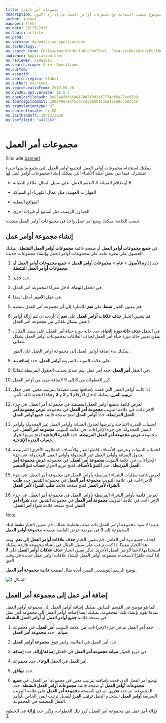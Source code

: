 ```yaml
---
title: مجموعات أمر العمل
description: يصف هذا الموضوع كيفية التعامل مع مجموعات أوامر العمل في إدارة الأصول.
author: josaw1
manager: tfehr
ms.date: 10/15/2019
ms.topic: article
ms.prod: ''
ms.service: dynamics-ax-applications
ms.technology: ''
ms.search.form: EntAssetWorkOrderTablePoolPart, EntAssetWorkOrderPoolReferenceInfoPart, EntAssetWorkOrderPool, EntAssetWorkOrderPoolPreviewPart
audience: Application User
ms.reviewer: kamaybac
ms.search.scope: Core, Operations
ms.custom: ''
ms.assetid: ''
ms.search.region: Global
ms.author: mkirknel
ms.search.validFrom: 2019-09-30
ms.dyn365.ops.version: 10.0.5
ms.openlocfilehash: 3e95a4fdfaf4817867f3d2df7774df6a27ee6599
ms.sourcegitcommit: 199848e78df5cb7c439b001bdbe1ece963593cdb
ms.translationtype: HT
ms.contentlocale: ar-SA
ms.lasthandoff: 10/13/2020
ms.locfileid: "4421663"
---
```

# <a name="work-order-pools"></a>مجموعات أمر العمل

[!include [banner](../../includes/banner.md)]


يمكنك استخدام مجموعات أوامر العمل لتجميع أوامر العمل التي يجمع ما بينها شيء مشترك. فيما يلي بعض أمثلة الأشياء التي يمكنك إنشاء مجموعات أوامر عمل لها:

- لأطقم العمل، على سبيل المثال، طاقم الصيانة A أو طاقم الصيانة B  

- المهارات المهنية، مثل عمال الكهرباء أو السباكة  

- المواقع الفعلية  

- الجداول الزمنية، مثل أسابيع أو فترات أخرى  

حسب الحاجة، يمكنك وضع أمر عمل واحد في مجموعات أوامر العمل متعددة.


## <a name="create-a-work-order-pool"></a>إنشاء مجموعة أوامر عمل

في **جميع مجموعات أوامر العمل** أو صفحة قائمة **مجموعات أوامر العمل النشطة**، يمكنك الحصول على نظرة عامة على مجموعات أوامر العمل وإنشاء مجموعات جديدة.

1. حدد **إدارة الأصول** > **عام** > **مجموعات أوامر العمل** > **جميع مجموعات أوامر العمل** أو **مجموعات أوامر العمل النشطة**.

2. حدد **جديد**.

3. في الحقل **الوعاء**، أدخل معرفًا لمجموعة أمر العمل.

4. في حقل **الاسم**، أدخل اسمًا.

5. قم بتعيين الخيار **نشط** على **نعم** للإشارة إلى أن مجموعة أمر العمل نشطة.

6. قم بتعيين الخيار **حذف علاقات أوامر العمل** على **نعم** إذا أردت أن تتم إزالة أوامر العمل بشكل تلقائي من مجموعة أمر العمل.

7. في الحقل **حذف حالة دورة الحياة**، حدد حالة دورة حياة أمر العمل. على سبيل المثال، يمكن تعيين حالة دورة حياة أمر العمل لحذف العلاقات بمجموعات أوامر العمل بشكل تلقائي.

    يمكنك بدء إضافة أوامر العمل إلى مجموعة أوامر العمل على الفور.

8. على علامة التبويب السريعة **أوامر العمل**، حدد **إضافة بند**.

9. في الحقل **أمر العمل**، حدد أمر عمل. يتم عندئذٍ تحديث الحقول المرتبطة تلقائيًا.

10. كرر الخطوات من 8 إلى 9 لإضافة مزيد من أوامر العمل.

11. إذا كانت أوامر العمل التي قمت بإضافتها يجب تنفيذها ببترتيب معين، ففي حقل **‏‫ترتيب الفرز**، يمكنك إدخال الأرقام **1** و **2** و **3** وهكذا لتحديد ذلك الأمر.

12. لعرض قائمة بجميع أوامر العمل المضمنة في مجموعة أمر العمل، في جزء الإجراءات، في علامة التبويب **مجموعة أمر العمل** في مجموعة **عرض مجموعة أمر العمل المرتبطة**، حدد **أوامر العمل** لفتح صفحة قائمة **جميع أوامر العمل**.

13. لحساب القدرة الإنتاجية وعرضها لجدول الصيانة وأوامر العمل غير المجدولة وأوامر العمل المجدولة، في جزء الإجراءات، في علامة التبويب **مجموعة أمر العمل**، في مجموعة **عرض مجموعة أمر العمل المرتبطة**، حدد **القدرة الإنتاجية** لفتح مربع الحوار **حساب القدرة الإنتاجية**.

14. لحساب التنبؤات وعرضها للأصناف (قطع الغيار والأصناف المطلوبة الأخرى) المرتبطة بجدول الصيانة وأوامر العمل غير المجدولة وأوامر العمل المجدولة، في جزء الإجراءات، في علامة التبويب **مجموعة أمر العمل**، في مجموعة **عرض مجموعة أمر العمل المرتبطة**، حدد **‏‫التنبؤ بالأصناف‬** لفتح مربع الحوار **‏‫حساب تنبؤ العنصر‬**.

15. لعرض قائمة بطلبات الشراء المرتبطة بأوامر العمل في مجموعة أمر العمل، في جزء الإجراءات، في علامة التبويب **مجموعة أمر العمل** في مجموعة **التدبير‬**، حدد **‏‫طلب الشراء لأمر العمل‬** لفتح صفحة قائمة **‏‫طلب الشراء لأمر العمل‬**.

16. لعرض قائمة بأوامر الشراء المرتبطة بأوامر العمل في مجموعة أمر العمل، في جزء الإجراءات، في علامة التبويب **مجموعة أمر العمل** في مجموعة **التدبير‬**، حدد **‏‫‏‫شراء أمر العمل‬** لفتح صفحة قائمة **‏‫‏‫شراء أمر العمل‬**.

>[!NOTE]
>عندما لا تعود مجموعة أوامر العمل ذات صلة بتخطيط عملك، قم بتعيين الخيار **نشط** لتلك المجموعة إلى **لا** في طريقة عرض القائمة بصفحة **مجموعة أوامر العمل**.

لحذف جميع بنود أمر العامل، قم بتعيين الخيار **حذف علاقات أوامر العمل** إلى **نعم**. ويعد هذا الخيار مفيدًا إذا كنت ترغب على سبيل المثال في إنشاء مجموعة فارغة يمكنك استخدامها لاحقا لأوامر العمل الأخرى. تذكر تعيين الخيار **حذف علاقات أوامر العمل** على **لا** إذا كنت جاهزًا لاستخدام مجموعة أوامر العمل لإنشاء علاقات أوامر عمل جديدة في وقت لاحق.

يوضح الرسم التوضيحي المبين أدناه مثال لصفحة قائمة **مجموعة أمر العمل‬**.

![الشكل 1](media/22-work-orders.png)


## <a name="add-a-work-order-to-a-work-order-pool"></a>إضافة أمر عمل إلى مجموعة أمر العمل

كما هو موضح في القسم السابق، يمكنك إضافة أوامر العمل إلى مجموعة أوامر العمل عندما تقوم بإنشاء تلك المجموعة. يمكنك أيضا إضافة أوامر العمل إلى مجموعة أمر عمل في صفحة قائمة **جميع أوامر العمل** أو  **أوامر العمل النشطة**.

1. حدد أمر العمل ثم في جزء الإجراءات، من علامة التبويب **أمر العمل**، في مجموعة **صيانة‬** ، حدد **مجموعة أمر العمل**.

2. حدد أمر العمل في القائمة، وانقر فوق **مجموعة أوامر العمل**.

3. في مربع الحوار **صيانة مجموعة أمر العمل** في الحقل **إضافة/إزالة**، حدد **إضافة**.

4. في الحقل **الوعاء**، حدد مجموعة‏‎ أمر العمل.

5. حدد **موافق**.

6. لوضع أمر العمل الذي قمت بإضافته بترتيب معين في مجموعة أمر العمل، في **جميع مجموعات أوامر العمل** أو صفحة قائمة **‏‫مجموعات أوامر العمل النشطة‬**، حدد المجموعة، ثم حدد **تحرير**. ثم في الصفحة **مجموعة أمر العمل** على علامة التبويب السريعة **أوامر العمل** استخدم الحقل **ترتيب الفرز** لتعديل ترتيب الفرز الخاص بأوامر العمل المضمنة في المجموعة.

لإزالة أمر عمل من مجموعة أمر العمل، كرر تلك الخطوات، ولكن حدد **إزالة** في الخطوة 3.

